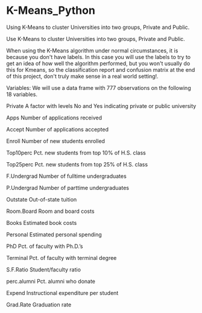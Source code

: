 # K-Means_Python
Using K-Means to cluster Universities into two groups, Private and Public.

Use K-Means to cluster Universities into two groups, Private and Public.

When using the K-Means algorithm under normal circumstances, it is because you don't have labels. In this case you will use the labels to try to get an idea of how well the algorithm performed, but you won't usually do this for Kmeans, so the classification report and confusion matrix at the end of this project, don't truly make sense in a real world setting!.

Variables: We will use a data frame with 777 observations on the following 18 variables.

Private A factor with levels No and Yes indicating private or public university

Apps Number of applications received

Accept Number of applications accepted

Enroll Number of new students enrolled

Top10perc Pct. new students from top 10% of H.S. class

Top25perc Pct. new students from top 25% of H.S. class

F.Undergrad Number of fulltime undergraduates

P.Undergrad Number of parttime undergraduates

Outstate Out-of-state tuition

Room.Board Room and board costs

Books Estimated book costs

Personal Estimated personal spending

PhD Pct. of faculty with Ph.D.’s

Terminal Pct. of faculty with terminal degree

S.F.Ratio Student/faculty ratio

perc.alumni Pct. alumni who donate

Expend Instructional expenditure per student

Grad.Rate Graduation rate
